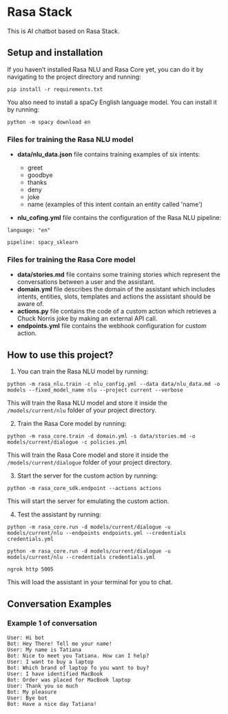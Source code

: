﻿# Rasa Stack

This is AI chatbot based on Rasa Stack.

## Setup and installation

If you haven’t installed Rasa NLU and Rasa Core yet, you can do it by navigating to the project directory and running:  
```
pip install -r requirements.txt

```

You also need to install a spaCy English language model. You can install it by running:

```
python -m spacy download en
```


### Files for training the Rasa NLU model

- **data/nlu_data.json** file contains training examples of six intents: 
	- greet
	- goodbye
	- thanks
	- deny
	- joke
	- name (examples of this intent contain an entity called 'name')
	
- **nlu_cofing.yml** file contains the configuration of the Rasa NLU pipeline:  
```text
language: "en"

pipeline: spacy_sklearn
```	

### Files for training the Rasa Core model

- **data/stories.md** file contains some training stories which represent the conversations between a user and the assistant. 
- **domain.yml** file describes the domain of the assistant which includes intents, entities, slots, templates and actions the assistant should be aware of.  
- **actions.py** file contains the code of a custom action which retrieves a Chuck Norris joke by making an external API call.
- **endpoints.yml** file contains the webhook configuration for custom action.

## How to use this project?
1. You can train the Rasa NLU model by running:  
```
python -m rasa_nlu.train -c nlu_config.yml --data data/nlu_data.md -o models --fixed_model_name nlu --project current --verbose
```  
This will train the Rasa NLU model and store it inside the `/models/current/nlu` folder of your project directory.

2. Train the Rasa Core model by running:  
```
python -m rasa_core.train -d domain.yml -s data/stories.md -o models/current/dialogue -c policies.yml
```  
This will train the Rasa Core model and store it inside the `/models/current/dialogue` folder of your project directory.

3. Start the server for the custom action by running:  
```
python -m rasa_core_sdk.endpoint --actions actions
```  
This will start the server for emulating the custom action.

4. Test the assistant by running:  
```
python -m rasa_core.run -d models/current/dialogue -u models/current/nlu --endpoints endpoints.yml --credentials credentials.yml
```  
```
python -m rasa_core.run -d models/current/dialogue -u models/current/nlu --credentials credentials.yml
```
```
ngrok http 5005
```
This will load the assistant in your terminal for you to chat.


## Conversation Examples
### Example 1 of conversation
```
User: Hi bot
Bot: Hey There! Tell me your name!
User: My name is Tatiana
Bot: Nice to meet you Tatiana. How can I help?
User: I want to buy a laptop
Bot: Which brand of laptop fo you want to buy?
User: I have identified MacBook
Bot: Order was placed for MacBook laptop
User: Thank you so much
Bot: My pleasure
User: Bye bot
Bot: Have a nice day Tatiana!
```

